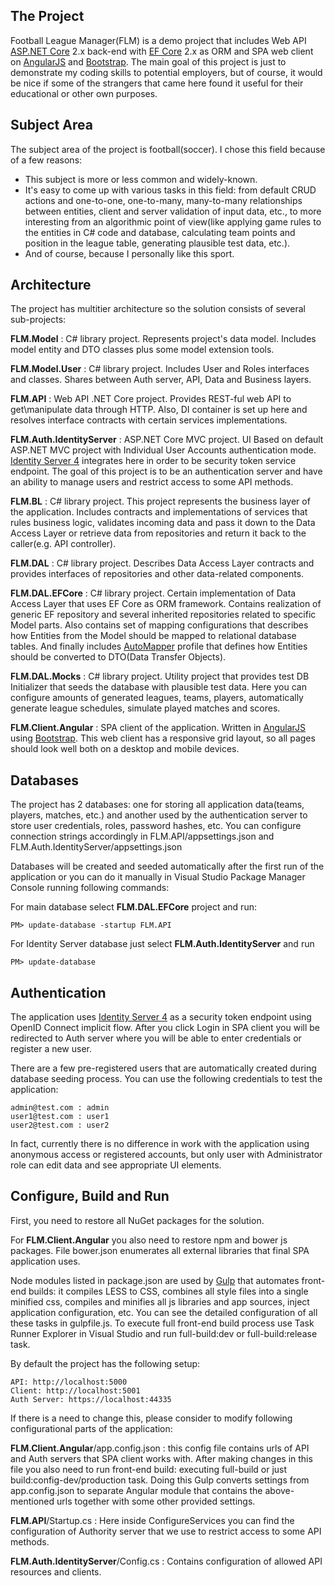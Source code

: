 ## The Project

Football League Manager(FLM) is a demo project that includes Web API [ASP.NET Core](https://github.com/aspnet/Mvc) 2.x back-end with [EF Core](https://github.com/aspnet/EntityFrameworkCore) 2.x as ORM and SPA web client on [AngularJS](https://github.com/angular/angular.js) and [Bootstrap](https://github.com/twbs/bootstrap). The main goal of this project is just to demonstrate my coding skills to potential employers, but of course, it would be nice if some of the strangers that came here found it useful for their educational or other own purposes.

## Subject Area

The subject area of the project is football(soccer). I chose this field because of a few reasons:
- This subject is more or less common and widely-known.
- It's easy to come up with various tasks in this field: from default CRUD actions and one-to-one, one-to-many, many-to-many relationships between entities, client and server validation of input data, etc., to more interesting from an algorithmic point of view(like applying game rules to the entities in C# code and database, calculating team points and position in the league table, generating plausible test data, etc.).
- And of course, because I personally like this sport.

## Architecture

The project has multitier architecture so the solution consists of several sub-projects:

**FLM.Model** : C# library project. Represents project's data model. Includes model entity and DTO classes plus some model extension tools.

**FLM.Model.User** : C# library project. Includes User and Roles interfaces and classes. Shares between Auth server, API, Data and Business layers.

**FLM.API** : Web API .NET Core project. Provides REST-ful web API to get\manipulate data through HTTP. Also, DI container is set up here and resolves interface contracts with certain services implementations.

**FLM.Auth.IdentityServer** : ASP.NET Core MVC project. UI Based on default ASP.NET MVC project with Individual User Accounts authentication mode. [Identity Server 4](https://github.com/IdentityServer/IdentityServer4) integrates here in order to be security token service endpoint. The goal of this project is to be an authentication server and have an ability to manage users and restrict access to some API methods.

**FLM.BL** : C# library project. This project represents the business layer of the application. Includes contracts and implementations of services that rules business logic, validates incoming data and pass it down to the Data Access Layer or retrieve data from repositories and return it back to the caller(e.g. API controller).

**FLM.DAL** : C# library project. Describes Data Access Layer contracts and provides interfaces of repositories and other data-related components.

**FLM.DAL.EFCore** : C# library project. Certain implementation of Data Access Layer that uses EF Core as ORM framework. Contains realization of generic EF repository and several inherited repositories related to specific Model parts. Also contains set of mapping configurations that describes how Entities from the Model should be mapped to relational database tables. And finally includes [AutoMapper](https://github.com/AutoMapper/AutoMapper) profile that defines how Entities should be converted to DTO(Data Transfer Objects).

**FLM.DAL.Mocks** : C# library project. Utility project that provides test DB Initializer that seeds the database with plausible test data. Here you can configure amounts of generated leagues, teams, players, automatically generate league schedules, simulate played matches and scores.

**FLM.Client.Angular** : SPA client of the application. Written in [AngularJS](https://github.com/angular/angular.js) using [Bootstrap](https://github.com/twbs/bootstrap). This web client has a responsive grid layout, so all pages should look well both on a desktop and mobile devices.

## Databases

The project has 2 databases: one for storing all application data(teams, players, matches, etc.) and another used by the authentication server to store user credentials, roles, password hashes, etc. You can configure connection strings accordingly in FLM.API/appsettings.json and FLM.Auth.IdentityServer/appsettings.json

Databases will be created and seeded automatically after the first run of the application or you can do it manually in Visual Studio Package Manager Console running following commands:

For main database select **FLM.DAL.EFCore** project and run:
```
PM> update-database -startup FLM.API
```

For Identity Server database just select **FLM.Auth.IdentityServer** and run
```
PM> update-database
```

## Authentication

The application uses [Identity Server 4](https://github.com/IdentityServer/IdentityServer4) as a security token endpoint using OpenID Connect implicit flow. After you click Login in SPA client you will be redirected to Auth server where you will be able to enter credentials or register a new user.

There are a few pre-registered users that are automatically created during database seeding process. You can use the following credentials to test the application:

```
admin@test.com : admin
user1@test.com : user1
user2@test.com : user2
```

In fact, currently there is no difference in work with the application using anonymous access or registered accounts, but only user with Administrator role can edit data and see appropriate UI elements.

## Configure, Build and Run

First, you need to restore all NuGet packages for the solution.

For **FLM.Client.Angular** you also need to restore npm and bower js packages. File bower.json enumerates all external libraries that final SPA application uses.

Node modules listed in package.json are used by [Gulp](https://github.com/gulpjs/gulp) that automates front-end builds: it compiles LESS to CSS, combines all style files into a single minified css, compiles and minifies all js libraries and app sources, inject application configuration, etc. You can see the detailed configuration of all these tasks in gulpfile.js. To execute full front-end build process use Task Runner Explorer in Visual Studio and run full-build:dev or full-build:release task.

By default the project has the following setup:

```
API: http://localhost:5000
Client: http://localhost:5001
Auth Server: https://localhost:44335
```

If there is a need to change this, please consider to modify following configurational parts of the application:

**FLM.Client.Angular**/app.config.json : this config file contains urls of API and Auth servers that SPA client works with. After making changes in this file you also need to run front-end build: executing full-build or just build:config-dev/production task. Doing this Gulp converts settings from app.config.json to separate Angular module that contains the above-mentioned urls together with some other provided settings.

**FLM.API**/Startup.cs : Here inside ConfigureServices you can find the configuration of Authority server that we use to restrict access to some API methods.

**FLM.Auth.IdentityServer**/Config.cs : Contains configuration of allowed API resources and clients.